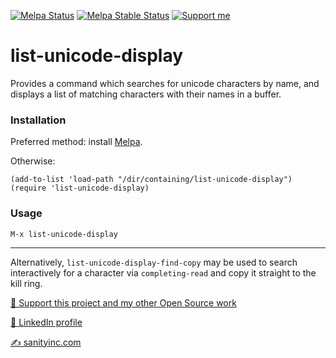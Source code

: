 [![Melpa Status](https://melpa.org/packages/list-unicode-display-badge.svg)](https://melpa.org/#/list-unicode-display)
[![Melpa Stable Status](https://stable.melpa.org/packages/list-unicode-display-badge.svg)](https://stable.melpa.org/#/list-unicode-display)
<a href="https://www.patreon.com/sanityinc"><img alt="Support me" src="https://img.shields.io/badge/Support%20Me-%F0%9F%92%97-ff69b4.svg"></a>

list-unicode-display
====================

Provides a command which searches for unicode characters by name, and
displays a list of matching characters with their names in a buffer.

### Installation

Preferred method: install [Melpa](http://melpa.org/).

Otherwise:

    (add-to-list 'load-path "/dir/containing/list-unicode-display")
    (require 'list-unicode-display)

### Usage

    M-x list-unicode-display

<hr>

Alternatively, `list-unicode-display-find-copy` may be used to search
interactively for a character via `completing-read` and copy it straight
to the kill ring.


[💝 Support this project and my other Open Source work](https://www.patreon.com/sanityinc)

[💼 LinkedIn profile](https://uk.linkedin.com/in/stevepurcell)

[✍ sanityinc.com](http://www.sanityinc.com/)
